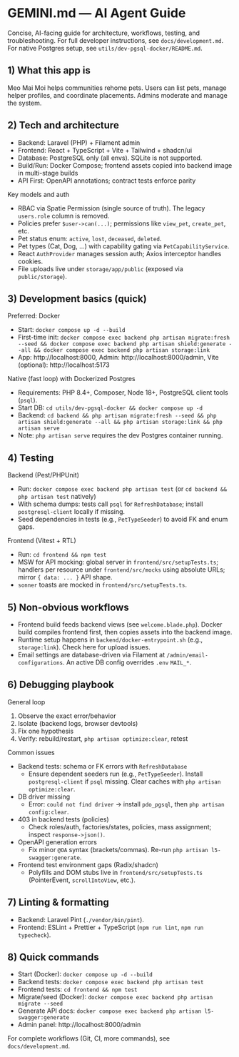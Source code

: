 # GEMINI.md — AI Agent Guide

Concise, AI-facing guide for architecture, workflows, testing, and troubleshooting. For full developer instructions, see `docs/development.md`. For native Postgres setup, see `utils/dev-pgsql-docker/README.md`.

## 1) What this app is

Meo Mai Moi helps communities rehome pets. Users can list pets, manage helper profiles, and coordinate placements. Admins moderate and manage the system.

## 2) Tech and architecture

- Backend: Laravel (PHP) + Filament admin
- Frontend: React + TypeScript + Vite + Tailwind + shadcn/ui
- Database: PostgreSQL only (all envs). SQLite is not supported.
- Build/Run: Docker Compose; frontend assets copied into backend image in multi-stage builds
- API First: OpenAPI annotations; contract tests enforce parity

Key models and auth
- RBAC via Spatie Permission (single source of truth). The legacy `users.role` column is removed.
- Policies prefer `$user->can(...)`; permissions like `view_pet`, `create_pet`, etc.
- Pet status enum: `active`, `lost`, `deceased`, `deleted`.
- Pet types (Cat, Dog, …) with capability gating via `PetCapabilityService`.
- React `AuthProvider` manages session auth; Axios interceptor handles cookies.
- File uploads live under `storage/app/public` (exposed via `public/storage`).
## 3) Development basics (quick)


Preferred: Docker
- Start: `docker compose up -d --build`
- First-time init: `docker compose exec backend php artisan migrate:fresh --seed && docker compose exec backend php artisan shield:generate --all && docker compose exec backend php artisan storage:link`
- App: http://localhost:8000, Admin: http://localhost:8000/admin, Vite (optional): http://localhost:5173

Native (fast loop) with Dockerized Postgres
- Requirements: PHP 8.4+, Composer, Node 18+, PostgreSQL client tools (`psql`).
- Start DB: `cd utils/dev-pgsql-docker && docker compose up -d`
- Backend: `cd backend && php artisan migrate:fresh --seed && php artisan shield:generate --all && php artisan storage:link && php artisan serve`
- Note: `php artisan serve` requires the dev Postgres container running.

## 4) Testing

Backend (Pest/PHPUnit)
- Run: `docker compose exec backend php artisan test` (or `cd backend && php artisan test` natively)
- With schema dumps: tests call `psql` for `RefreshDatabase`; install `postgresql-client` locally if missing.
- Seed dependencies in tests (e.g., `PetTypeSeeder`) to avoid FK and enum gaps.

Frontend (Vitest + RTL)
- Run: `cd frontend && npm test`
- MSW for API mocking: global server in `frontend/src/setupTests.ts`; handlers per resource under `frontend/src/mocks` using absolute URLs; mirror `{ data: ... }` API shape.
- `sonner` toasts are mocked in `frontend/src/setupTests.ts`.

## 5) Non-obvious workflows

- Frontend build feeds backend views (see `welcome.blade.php`). Docker build compiles frontend first, then copies assets into the backend image.
- Runtime setup happens in `backend/docker-entrypoint.sh` (e.g., `storage:link`). Check here for upload issues.
- Email settings are database-driven via Filament at `/admin/email-configurations`. An active DB config overrides `.env` `MAIL_*`.

## 6) Debugging playbook
General loop
1) Observe the exact error/behavior
2) Isolate (backend logs, browser devtools)
3) Fix one hypothesis
4) Verify: rebuild/restart, `php artisan optimize:clear`, retest

Common issues
- Backend tests: schema or FK errors with `RefreshDatabase`
  - Ensure dependent seeders run (e.g., `PetTypeSeeder`). Install `postgresql-client` if `psql` missing. Clear caches with `php artisan optimize:clear`.
- DB driver missing
  - Error: `could not find driver` → install `pdo_pgsql`, then `php artisan config:clear`.
- 403 in backend tests (policies)
  - Check roles/auth, factories/states, policies, mass assignment; inspect `response->json()`.
- OpenAPI generation errors
  - Fix minor `@OA` syntax (brackets/commas). Re-run `php artisan l5-swagger:generate`.
- Frontend test environment gaps (Radix/shadcn)
  - Polyfills and DOM stubs live in `frontend/src/setupTests.ts` (PointerEvent, `scrollIntoView`, etc.).

## 7) Linting & formatting

- Backend: Laravel Pint (`./vendor/bin/pint`).
- Frontend: ESLint + Prettier + TypeScript (`npm run lint`, `npm run typecheck`).

## 8) Quick commands

- Start (Docker): `docker compose up -d --build`
- Backend tests: `docker compose exec backend php artisan test`
- Frontend tests: `cd frontend && npm test`
- Migrate/seed (Docker): `docker compose exec backend php artisan migrate --seed`
- Generate API docs: `docker compose exec backend php artisan l5-swagger:generate`
- Admin panel: http://localhost:8000/admin

For complete workflows (Git, CI, more commands), see `docs/development.md`.